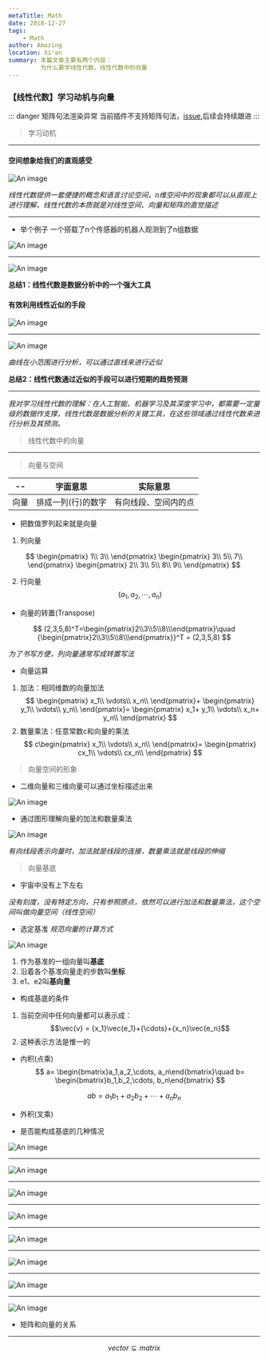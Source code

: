 ```yaml
---
metaTitle: Math
date: 2018-12-27
tags:
    - Math
author: Amazing
location: Xi'an
summary: 本篇文章主要有两个内容：
         为什么要学线性代数，线性代数中的向量
---
```

### 【线性代数】学习动机与向量

::: danger 矩阵句法渲染异常
当前插件不支持矩阵句法，[issue](https://github.com/vuepress/vuepress-plugin-mathjax/issues/8),后续会持续跟进
:::

> 学习动机
---
#### 空间想象给我们的直观感受

![An image](../../assets/images/Math/linear_1_1.png)

*线性代数提供一套便捷的概念和语言讨论空间，n维空间中的现象都可以从直观上进行理解，线性代数的本质就是对线性空间、向量和矩阵的直觉描述*

---

- 举个例子
一个搭载了n个传感器的机器人观测到了n组数据

![An image](../../assets/images/Math/linear_1_2.png)

---
![An image](../../assets/images/Math/linear_1_3.png)

**总结1：线性代数是数据分析中的一个强大工具**

#### 有效利用线性近似的手段

![An image](../../assets/images/Math/linear_1_4.png)

---

![An image](../../assets/images/Math/linear_1_5.png)

*曲线在小范围进行分析，可以通过直线来进行近似*

**总结2：线性代数通过近似的手段可以进行短期的趋势预测**

---

*我对学习线性代数的理解：在人工智能、机器学习及其深度学习中，都需要一定量级的数据作支撑，线性代数是数据分析的关键工具，在这些领域通过线性代数来进行分析及其预测。*

> 线性代数中的向量
---
> 向量与空间

 -- | 字面意思 | 实际意思
---|---| ---
向量|排成一列(行)的数字 | 有向线段、空间内的点

- 把数值罗列起来就是向量
1. 列向量

$$ \begin{pmatrix}
                1\\
                3\\
                \end{pmatrix}
              \begin{pmatrix}
                              3\\
                              5\\
                              7\\
                              \end{pmatrix}
                \begin{pmatrix}
                2\\
                3\\
                5\\
                8\\
                9\\
                \end{pmatrix} $$
              
2. 行向量
$$ (a_1,a_2,\cdots,a_n)$$

- 向量的转置(Transpose)

$$
(2,3,5,8)^T=\begin{pmatrix}2\\3\\5\\8\\\end{pmatrix}\quad
{\begin{pmatrix}2\\3\\5\\8\\\end{pmatrix}}^T = (2,3,5,8)
$$
                            
*为了书写方便，列向量通常写成转置写法*

- 向量运算

1. 加法：相同维数的向量加法
$$
              \begin{pmatrix}
              x_1\\
              \vdots\\
              x_n\\
              \end{pmatrix}+
                  \begin{pmatrix}
                            y_1\\
                            \vdots\\
                            y_n\\
                            \end{pmatrix}=
                                 \begin{pmatrix}
                                                       x_1+ y_1\\
                                                        \vdots\\
                                                       x_n+ y_n\\
                                                        \end{pmatrix}
              $$
2. 数量乘法：任意常数c和向量的乘法
$$
              c\begin{pmatrix}
              x_1\\
              \vdots\\
              x_n\\
              \end{pmatrix}=
                                 \begin{pmatrix}
                                                       cx_1\\
                                                        \vdots\\
                                                       cx_n\\
                                                        \end{pmatrix}
              $$
                                         
> 向量空间的形象

- 二维向量和三维向量可以通过坐标描述出来

![An image](../../assets/images/Math/linear_1_7.png)

- 通过图形理解向量的加法和数量乘法

![An image](../../assets/images/Math/linear_1_8.png)

*有向线段表示向量时，加法就是线段的连接，数量乘法就是线段的伸缩*

> 向量基底

- 宇宙中没有上下左右

*没有刻度，没有特定方向，只有参照原点，依然可以进行加法和数量乘法，这个空间叫做向量空间（线性空间）*

- 选定基准
*规范向量的计算方式*

![An image](../../assets/images/Math/linear_1_9.png)
1. 作为基准的一组向量叫**基底**
2. 沿着各个基准向量走的步数叫**坐标**
3. e1、e2叫**基向量**

- 构成基底的条件
1. 当前空间中任何向量都可以表示成：
$$\vec{v} = {x_1}\vec{e_1}+{\cdots}+{x_n}\vec{e_n}$$
2. 这种表示方法是惟一的

- 内积(点乘)
$$
a= \begin{bmatrix}a_1,a_2,\cdots, a_n\end{bmatrix}\quad
b= \begin{bmatrix}b_1,b_2,\cdots, b_n\end{bmatrix}
$$

$$ab = a_1b_1+a_2b_2+ \cdots+ a_nb_n$$
                 
- 外积(叉乘)

- 是否能构成基底的几种情况

![An image](../../assets/images/Math/linear_1_10.png)

---
![An image](../../assets/images/Math/linear_1_11.png)

---
![An image](../../assets/images/Math/linear_1_12.png)

---
![An image](../../assets/images/Math/linear_1_13.png)

---
![An image](../../assets/images/Math/linear_1_14.png)

---
![An image](../../assets/images/Math/linear_1_15.png)

---
![An image](../../assets/images/Math/linear_1_16.png)

---
![An image](../../assets/images/Math/linear_1_17.png)

- 矩阵和向量的关系


---

$$vector\subseteq matrix$$










